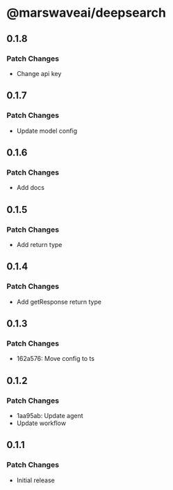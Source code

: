 # @marswaveai/deepsearch

## 0.1.8

### Patch Changes

- Change api key

## 0.1.7

### Patch Changes

- Update model config

## 0.1.6

### Patch Changes

- Add docs

## 0.1.5

### Patch Changes

- Add return type

## 0.1.4

### Patch Changes

- Add getResponse return type

## 0.1.3

### Patch Changes

- 162a576: Move config to ts

## 0.1.2

### Patch Changes

- 1aa95ab: Update agent
- Update workflow

## 0.1.1

### Patch Changes

- Initial release
